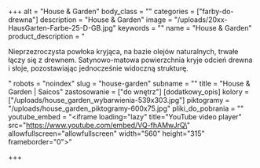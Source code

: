+++
alt = "House & Garden"
body_class = ""
categories = ["farby-do-drewna"]
description = "House & Garden"
image = "/uploads/20xx-HausGarten-Farbe-25-D-GB.jpg"
keywords = ""
name = "House & Garden"
product_description = "<p>Nieprzezroczysta powłoka kryjąca, na bazie olejów naturalnych, trwałe łączy się z drewnem. Satynowo-matowa powierzchnia kryje odcień drewna i słoje, pozostawiając jednocześnie widoczną strukturę.</p>"
robots = "noindex"
slug = "house-garden"
subname = ""
title = "House & Garden | Saicos"
zastosowanie = ["do wnętrz"]
[dodatkowy_opis]
kolory = ["/uploads/house_garden_wybarwienia-539x303.jpg"]
piktogramy = "/uploads/house_garden_piktogramy-600x75.jpg"
pliki_do_pobrania = ""
youtube_embed = "<iframe loading=\"lazy\" title=\"YouTube video player\" src=\"https://www.youtube.com/embed/VQ-fhAMwJrQ\" allowfullscreen=\"allowfullscreen\" width=\"560\" height=\"315\" frameborder=\"0\"></iframe>"

+++

